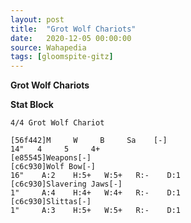```yaml
---
layout: post
title:  "Grot Wolf Chariots"
date:   2020-12-05 00:00:00
source: Wahapedia
tags: [gloomspite-gitz]
---
```


**Grot Wolf Chariots**

**Stat Block**
```
4/4 Grot Wolf Chariot
```

```
[56f442]M     W     B     Sa    [-]
14"   4     5     4+    
[e85545]Weapons[-]
[c6c930]Wolf Bow[-]
16"    A:2    H:5+   W:5+   R:-    D:1   
[c6c930]Slavering Jaws[-]
1"     A:4    H:4+   W:4+   R:-    D:1   
[c6c930]Slittas[-]
1"     A:3    H:5+   W:5+   R:-    D:1   
```
    